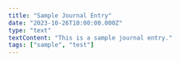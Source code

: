 ```yaml
---
title: "Sample Journal Entry"
date: "2023-10-26T10:00:00.000Z"
type: "text"
textContent: "This is a sample journal entry."
tags: ["sample", "test"]
---
```

